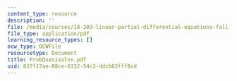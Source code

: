 ```yaml
---
content_type: resource
description: ''
file: /media/courses/18-303-linear-partial-differential-equations-fall-2006/837f17ae88ce633254c2ddcb62fff8cd_ProbQuasisolns.pdf
file_type: application/pdf
learning_resource_types: []
ocw_type: OCWFile
resourcetype: Document
title: ProbQuasisolns.pdf
uid: 837f17ae-88ce-6332-54c2-ddcb62fff8cd
---
```

